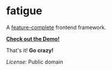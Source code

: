 # fatigue

A [feature-complete](https://developer.mozilla.org/en-US/docs/Web/API) frontend framework.

**[Check out the Demo!](https://cdn.rawgit.com/stagas/fatigue/master/index.html)**

That's it! **Go crazy!**

_License:_ Public domain
